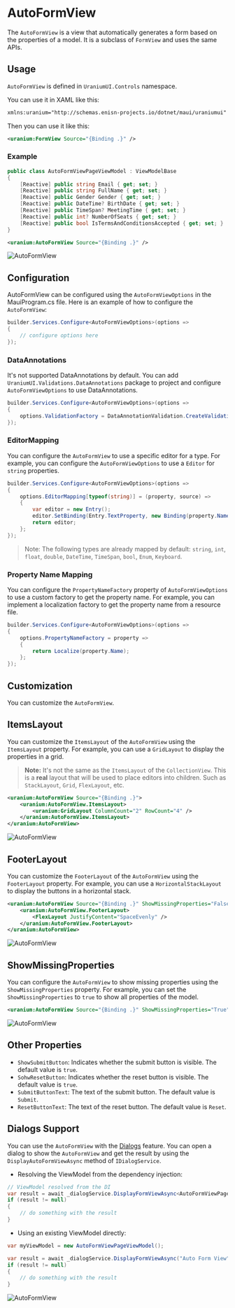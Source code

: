 # AutoFormView

The `AutoFormView` is a view that automatically generates a form based on the properties of a model. It is a subclass of `FormView` and uses the same APIs.

## Usage

`AutoFormView` is defined in `UraniumUI.Controls` namespace. 

You can use it in XAML like this:

```xml
xmlns:uranium="http://schemas.enisn-projects.io/dotnet/maui/uraniumui"
```

Then you can use it like this:

```xml
<uranium:FormView Source="{Binding .}" />
```

### Example

```csharp
public class AutoFormViewPageViewModel : ViewModelBase
{
    [Reactive] public string Email { get; set; }
    [Reactive] public string FullName { get; set; }
    [Reactive] public Gender Gender { get; set; }
    [Reactive] public DateTime? BirthDate { get; set; }
    [Reactive] public TimeSpan? MeetingTime { get; set; }
    [Reactive] public int? NumberOfSeats { get; set; }
    [Reactive] public bool IsTermsAndConditionsAccepted { get; set; }
}
```

```xml
<uranium:AutoFormView Source="{Binding .}" />
```

![AutoFormView](../images/autoformview-example-dark.png)


## Configuration

AutoFormView can be configured using the `AutoFormViewOptions` in the MauiProgram.cs file. Here is an example of how to configure the `AutoFormView`:

```csharp
builder.Services.Configure<AutoFormViewOptions>(options =>
{
    // configure options here
});
```

### DataAnnotations
It's not supported DataAnnotations by default. You can add `UraniumUI.Validations.DataAnnotations` package to project and configure `AutoFormViewOptions` to use DataAnnotations.

```csharp
builder.Services.Configure<AutoFormViewOptions>(options =>
{
    options.ValidationFactory = DataAnnotationValidation.CreateValidations;
});
```

### EditorMapping
You can configure the `AutoFormView` to use a specific editor for a type. For example, you can configure the `AutoFormViewOptions` to use a `Editor` for `string` properties.

```csharp
builder.Services.Configure<AutoFormViewOptions>(options =>
{
    options.EditorMapping[typeof(string)] = (property, source) =>
    {
        var editor = new Entry();
        editor.SetBinding(Entry.TextProperty, new Binding(property.Name, source: source));
        return editor;
    };
});
```

> Note: The following types are already mapped by default: `string`, `int`, `float`, `double`, `DateTime`, `TimeSpan`, `bool`, `Enum`, `Keyboard`.


### Property Name Mapping
You can configure the `PropertyNameFactory` property of `AutoFormViewOptions` to use a custom factory to get the property name. For example, you can implement a localization factory to get the property name from a resource file.

```csharp
builder.Services.Configure<AutoFormViewOptions>(options =>
{
    options.PropertyNameFactory = property =>
    {
        return Localize(property.Name);
    };
});
```

## Customization

You can customize the `AutoFormView`.


## ItemsLayout
You can customize the `ItemsLayout` of the `AutoFormView` using the `ItemsLayout` property. For example, you can use a `GridLayout` to display the properties in a grid.

> **Note:** It's not the same as the `ItemsLayout` of the `CollectionView`. This is a **real** layout that will be used to place editors into children. Such as `StackLayout`, `Grid`, `FlexLayout`, etc.

```xml
<uranium:AutoFormView Source="{Binding .}">
    <uranium:AutoFormView.ItemsLayout>
        <uranium:GridLayout ColumnCount="2" RowCount="4" />
    </uranium:AutoFormView.ItemsLayout>
</uranium:AutoFormView>
```

![AutoFormView](../images/autoformview-itemslayout-grid-dark.png)


## FooterLayout
You can customize the `FooterLayout` of the `AutoFormView` using the `FooterLayout` property. For example, you can use a `HorizontalStackLayout` to display the buttons in a horizontal stack.

```xml
<uranium:AutoFormView Source="{Binding .}" ShowMissingProperties="False">
    <uranium:AutoFormView.FooterLayout>
        <FlexLayout JustifyContent="SpaceEvenly" />
    </uranium:AutoFormView.FooterLayout>
</uranium:AutoFormView>
```

![AutoFormView](../images/autoformview-footerlayout-dark.png)

## ShowMissingProperties

You can configure the `AutoFormView` to show missing properties using the `ShowMissingProperties` property. For example, you can set the `ShowMissingProperties` to `true` to show all properties of the model.

```xml
<uranium:AutoFormView Source="{Binding .}" ShowMissingProperties="True" />
```

![AutoFormView](../images/autoformview-showmissingproperties-dark.png)


## Other Properties

- `ShowSubmitButton`: Indicates whether the submit button is visible. The default value is `true`.
- `SohwResetButton`: Indicates whether the reset button is visible. The default value is `true`.
- `SubmitButtonText`: The text of the submit button. The default value is `Submit`.
- `ResetButtonText`: The text of the reset button. The default value is `Reset`.


## Dialogs Support

You can use the `AutoFormView` with the [Dialogs](../dialogs/Index.md) feature. You can open a dialog to show the `AutoFormView` and get the result by using the `DisplayAutoFormViewAsync` method of `IDialogService`.


- Resolving  the ViewModel from the dependency injection:
```csharp
// ViewModel resolved from the DI
var result = await _dialogService.DisplayFormViewAsync<AutoFormViewPageViewModel>("Auto Form View");
if (result != null)
{
    // do something with the result
}
```

- Using an existing ViewModel directly:
```csharp
var myViewModel = new AutoFormViewPageViewModel();

var result = await _dialogService.DisplayFormViewAsync("Auto Form View", myViewModel);
if (result != null)
{
    // do something with the result
}
```

![AutoFormView](../images/autoformview-dialogs-dark.png)